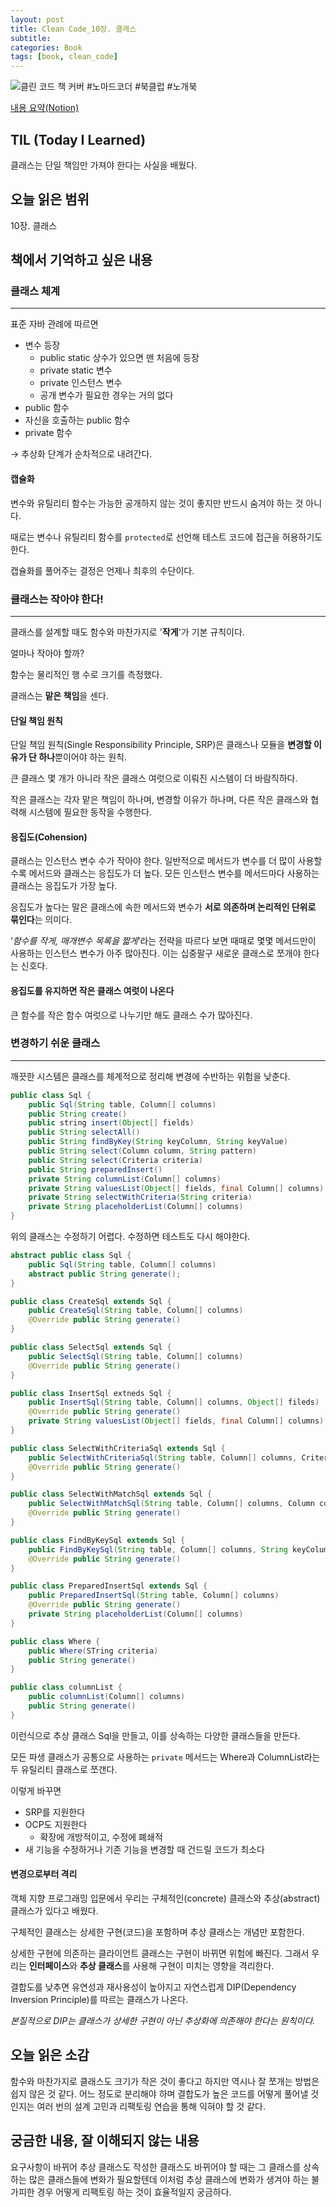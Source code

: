 ```yaml
---
layout: post
title: Clean Code_10장. 클래스
subtitle: 
categories: Book
tags: [book, clean_code]
---
```


![클린 코드 책 커버](/assets/images/CleanCodeCover.png)
#노마드코더 #북클럽 #노개북

[내용 요약(Notion)][notion]

## TIL (Today I Learned)
클래스는 단일 책임만 가져야 한다는 사실을 배웠다.

## 오늘 읽은 범위
10장. 클래스

## 책에서 기억하고 싶은 내용
### 클래스 체계
---
표준 자바 관례에 따르면
- 변수 등장
    - public static 상수가 있으면 맨 처음에 등장
    - private static 변수
    - private 인스턴스 변수
    - 공개 변수가 필요한 경우는 거의 없다
- public 함수
- 자신을 호출하는 public 함수
- private 함수

→ 추상화 단계가 순차적으로 내려간다.

#### 캡슐화
변수와 유틸리티 함수는 가능한 공개하지 않는 것이 좋지만 반드시 숨겨야 하는 것 아니다.

때로는 변수나 유틸리티 함수를 `protected`로 선언해 테스트 코드에 접근을 허용하기도 한다.

캡슐화를 풀어주는 결정은 언제나 최후의 수단이다.

### 클래스는 작아야 한다!
---
클래스를 설계할 때도 함수와 마찬가지로 '**작게**'가 기본 규칙이다.

얼마나 작아야 할까?

함수는 물리적인 행 수로 크기를 측정했다.

클래스는 **맡은 책임**을 센다.

#### 단일 책임 원칙
단일 책임 원칙(Single Responsibility Principle, SRP)은 클래스나 모듈을 **변경할 이유가 단 하나**뿐이어야 하는 원칙.

큰 클래스 몇 개가 아니라 작은 클래스 여럿으로 이뤄진 시스템이 더 바람직하다.

작은 클래스는 각자 맡은 책임이 하나며, 변경할 이유가 하나며, 다른 작은 클래스와 협력해 시스템에 필요한 동작을 수행한다.

#### 응집도(Cohension)
클래스는 인스턴스 변수 수가 작아야 한다. 일반적으로 메서드가 변수를 더 많이 사용할수록 메서드와 클래스는 응집도가 더 높다. 모든 인스턴스 변수를 메서드마다 사용하는 클래스는 응집도가 가장 높다.

응집도가 높다는 말은 클래스에 속한 메서드와 변수가 **서로 의존하며 논리적인 단위로 묶인다**는 의미다.

‘*함수를 작게, 매개변수 목록을 짧게*’라는 전략을 따르다 보면 때때로 몇몇 메서드만이 사용하는 인스턴스 변수가 아주 많아진다. 이는 십중팔구 새로운 클래스로 쪼개야 한다는 신호다.

#### 응집도를 유지하면 작은 클래스 여럿이 나온다
큰 함수를 작은 함수 여럿으로 나누기만 해도 클래스 수가 많아진다.

### 변경하기 쉬운 클래스
---
깨끗한 시스템은 클래스를 체계적으로 정리해 변경에 수반하는 위험을 낮춘다.

```java
public class Sql {
    public Sql(String table, Column[] columns)
    public String create()
    public string insert(Object[] fields)
    public String selectAll()
    public String findByKey(String keyColumn, String keyValue)
    public String select(Column column, String pattern)
    public String select(Criteria criteria)
    public String preparedInsert()
    private String columnList(Column[] columns)
    private String valuesList(Object[] fields, final Column[] columns)
    private String selectWithCriteria(String criteria)
    private String placeholderList(Column[] columns)
}
```
위의 클래스는 수정하기 어렵다. 수정하면 테스트도 다시 해야한다.

```java
abstract public class Sql {
    public Sql(String table, Column[] columns)
    abstract public String generate();
}

public class CreateSql extends Sql {
    public CreateSql(String table, Column[] columns)
    @Override public String generate()
}

public class SelectSql extends Sql {
    public SelectSql(String table, Column[] columns)
    @Override public String generate()
}

public class InsertSql extneds Sql {
    public InsertSql(String table, Column[] columns, Object[] fileds)
    @Override public String generate()
    private String valuesList(Object[] fields, final Column[] columns)
}

public class SelectWithCriteriaSql extends Sql {
    public SelectWithCriteriaSql(String table, Column[] columns, Criteria criteria)
    @Override public String generate()
}

public class SelectWithMatchSql extends Sql {
    public SelectWithMatchSql(String table, Column[] columns, Column column, String pattern)
    @Override public String generate()
}

public class FindByKeySql extends Sql {
    public FindByKeySql(String table, Column[] columns, String keyColumn, String keyValue)
    @Override public String generate()
}

public class PreparedInsertSql extends Sql {
    public PreparedInsertSql(String table, Column[] columns)
    @Override public String generate()
    private String placeholderList(Column[] columns)
}

public class Where {
    public Where(STring criteria)
    public String generate()
}

public class columnList {
    public columnList(Column[] columns)
    public String generate()
}
```

이런식으로 추상 클래스 Sql을 만들고, 이를 상속하는 다양한 클래스들을 만든다.

모든 파생 클래스가 공통으로 사용하는 `private` 메서드는 Where과 ColumnList라는 두 유틸리티 클래스로 쪼갠다.

이렇게 바꾸면

- SRP를 지원한다
- OCP도 지원한다
    - 확장에 개방적이고, 수정에 폐쇄적
- 새 기능을 수정하거나 기존 기능을 변경할 때 건드릴 코드가 최소다


#### 변경으로부터 격리
객체 지향 프로그래밍 입문에서 우리는 구체적인(concrete) 클래스와 추상(abstract)클래스가 있다고 배웠다.

구체적인 클래스는 상세한 구현(코드)을 포함하며 추상 클래스는 개념만 포함한다.

상세한 구현에 의존하는 클라이언트 클래스는 구현이 바뀌면 위험에 빠진다. 그래서 우리는 **인터페이스**와 **추상 클래스**를 사용해 구현이 미치는 영향을 격리한다.

결합도를 낮추면 유연성과 재사용성이 높아지고 자연스럽게 DIP(Dependency Inversion Principle)를 따르는 클래스가 나온다.

*본질적으로 DIP는 클래스가 상세한 구현이 아닌 추상화에 의존해야 한다는 원칙이다.*


## 오늘 읽은 소감
함수와 마찬가지로 클래스도 크기가 작은 것이 좋다고 하지만 역시나 잘 쪼개는 방법은 쉽지 않은 것 같다.
어느 정도로 분리해야 하며 결합도가 높은 코드를 어떻게 풀어낼 것인지는 여러 번의 설계 고민과 리팩토링 연습을 통해 익혀야 할 것 같다.

## 궁금한 내용, 잘 이해되지 않는 내용
요구사항이 바뀌어 추상 클래스도 작성한 클래스도 바뀌어야 할 때는 그 클래스를 상속하는 많은 클래스들에 변화가 필요할텐데 이처럼 추상 클래스에 변화가 생겨야 하는 불가피한 경우 어떻게 리팩토링 하는 것이 효율적일지 궁금하다.



[notion]: https://mangbaam.notion.site/10-c7c8d475faf143068c8d4c062ed3d319